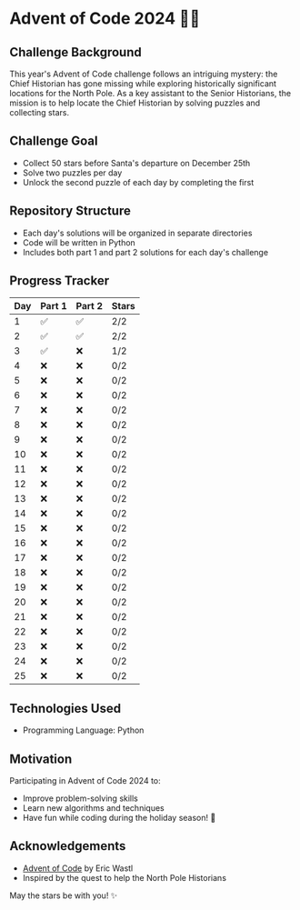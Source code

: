 # Advent of Code 2024 🎄🌟

## Challenge Background
This year's Advent of Code challenge follows an intriguing mystery: the Chief Historian has gone missing while exploring historically significant locations for the North Pole. As a key assistant to the Senior Historians, the mission is to help locate the Chief Historian by solving puzzles and collecting stars.

## Challenge Goal
- Collect 50 stars before Santa's departure on December 25th
- Solve two puzzles per day
- Unlock the second puzzle of each day by completing the first

## Repository Structure
- Each day's solutions will be organized in separate directories
- Code will be written in Python
- Includes both part 1 and part 2 solutions for each day's challenge

## Progress Tracker
| Day | Part 1 | Part 2 | Stars |
|-----|--------|--------|-------|
| 1   | ✅     | ✅     | 2/2   |
| 2   | ✅     | ✅     | 2/2   |
| 3   | ✅     | ❌     | 1/2   |
| 4   | ❌     | ❌     | 0/2   |
| 5   | ❌     | ❌     | 0/2   |
| 6   | ❌     | ❌     | 0/2   |
| 7   | ❌     | ❌     | 0/2   |
| 8   | ❌     | ❌     | 0/2   |
| 9   | ❌     | ❌     | 0/2   |
| 10  | ❌     | ❌     | 0/2   |
| 11  | ❌     | ❌     | 0/2   |
| 12  | ❌     | ❌     | 0/2   |
| 13  | ❌     | ❌     | 0/2   |
| 14  | ❌     | ❌     | 0/2   |
| 15  | ❌     | ❌     | 0/2   |
| 16  | ❌     | ❌     | 0/2   |
| 17  | ❌     | ❌     | 0/2   |
| 18  | ❌     | ❌     | 0/2   |
| 19  | ❌     | ❌     | 0/2   |
| 20  | ❌     | ❌     | 0/2   |
| 21  | ❌     | ❌     | 0/2   |
| 22  | ❌     | ❌     | 0/2   |
| 23  | ❌     | ❌     | 0/2   |
| 24  | ❌     | ❌     | 0/2   |
| 25  | ❌     | ❌     | 0/2   |


## Technologies Used
- Programming Language: Python

## Motivation
Participating in Advent of Code 2024 to:
- Improve problem-solving skills
- Learn new algorithms and techniques
- Have fun while coding during the holiday season! 🎅

## Acknowledgements
- [Advent of Code](https://adventofcode.com/) by Eric Wastl
- Inspired by the quest to help the North Pole Historians

May the stars be with you! ✨